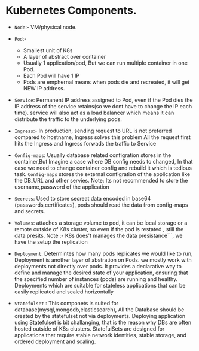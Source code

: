 # Kubernetes Components.
- ```Node```:- VM/physical node.
- ```Pod```:-
    - Smallest unit of K8s
    - A layer of abstract over container
    - Usually 1 application/pod, But we can run multiple container in one Pod.
    - Each Pod will have 1 IP
    - Pods are emphernal means when pods die and recreated, it will get NEW IP address.
      
- ```Service```:
    Permanent IP address assigned to Pod, even if the Pod dies the IP address of the service retains(so we dont have to change the IP each time).
    service will also act as a load balancer which means it can distribute the traffic to the underlying pods.
  
- ```Ingress```:-
      In production, sending request to URL is not preferred  compared to hostname, Ingress solves this problem
       All the request first hits the Ingress and Ingress forwads the traffic to Service
- ```Config-maps```:
      Usually database related configration stores in the container,But Imagine a case where DB config needs to changed, In that case we need to change container config and rebuild it which is tedious task.
       ```Config-maps``` stores the external configration of the application like the DB_URL and other servies.
       Note: Its not recommended to store the username,password of the application

- ```Secrets```: Used to store secreat data encoded in base64 (passwords,certificates), pods should read the data from config-maps and secrets.

- ```Volumes```: attaches a storage volume to pod, it can be local storage or a remote outside of K8s cluster, so even if the pod is restated , still the data presits.
  Note :- K8s does't manages the data presistance```, we have the setup the replication

- ```Deployment```: Determintes how many pods replicates we would like to run, Deployment is another layer of abstration on Pods.
  we mostly work with deployments not directly over pods.
   It provides a declarative way to define and manage the desired state of your application, ensuring that the specified number of instances (pods) are running and healthy.
  Deployments which are suitable for stateless applications that can be easily replicated and scaled horizontally
  
- ```Statefulset``` : This componets is suited for database(mysql,mongodb,elasticsearch), All the Database should be created by the statefulset not via deployments.
  Deploying application using Statefulset is bit challanging, that is the reason why DBs are often hosted outside of K8s clusters.
  StatefulSets are designed for applications that require stable network identities, stable storage, and ordered deployment and scaling.
  
